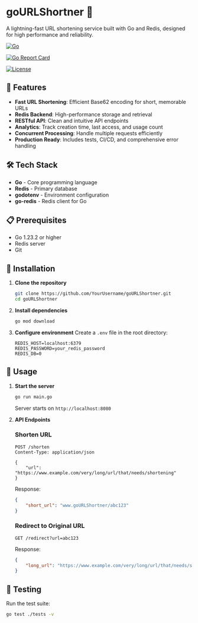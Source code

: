 # goURLShortner 🔗

A lightning-fast URL shortening service built with Go and Redis, designed for high performance and reliability.

[![Go](https://github.com/SartajBhuvaji/goURLShortnet/actions/workflows/go.yml/badge.svg)](https://github.com/SartajBhuvaji/goURLShortnet/actions/workflows/go.yml)

[![Go Report Card](https://goreportcard.com/badge/github.com/SartajBhuvaji/goURLShortnet)](https://goreportcard.com/report/github.com/SartajBhuvaji/goURLShortnet)

[![License](https://img.shields.io/badge/License-Apache%202.0-blue.svg)](LICENSE)

## 🚀 Features

- **Fast URL Shortening**: Efficient Base62 encoding for short, memorable URLs
- **Redis Backend**: High-performance storage and retrieval
- **RESTful API**: Clean and intuitive API endpoints
- **Analytics**: Track creation time, last access, and usage count
- **Concurrent Processing**: Handle multiple requests efficiently
- **Production Ready**: Includes tests, CI/CD, and comprehensive error handling

## 🛠️ Tech Stack

- **Go** - Core programming language
- **Redis** - Primary database
- **godotenv** - Environment configuration
- **go-redis** - Redis client for Go

## 📋 Prerequisites

- Go 1.23.2 or higher
- Redis server
- Git

## 🔧 Installation

1. **Clone the repository**
   ```bash
   git clone https://github.com/YourUsername/goURLShortner.git
   cd goURLShortner
   ```

2. **Install dependencies**
   ```bash
   go mod download
   ```

3. **Configure environment**
   Create a `.env` file in the root directory:
   ```env
   REDIS_HOST=localhost:6379
   REDIS_PASSWORD=your_redis_password
   REDIS_DB=0
   ```

## 🚦 Usage

1. **Start the server**
   ```bash
   go run main.go
   ```
   Server starts on `http://localhost:8080`

2. **API Endpoints**

   ### Shorten URL
   ```http
   POST /shorten
   Content-Type: application/json

   {
       "url": "https://www.example.com/very/long/url/that/needs/shortening"
   }
   ```
   Response:
   ```json
   {
       "short_url": "www.goURLShortner/abc123"
   }
   ```

   ### Redirect to Original URL
   ```http
   GET /redirect?url=abc123
   ```
   Response:
   ```json
   {
       "long_url": "https://www.example.com/very/long/url/that/needs/shortening"
   }
   ```

## 🧪 Testing

Run the test suite:

```bash
go test ./tests -v
```
